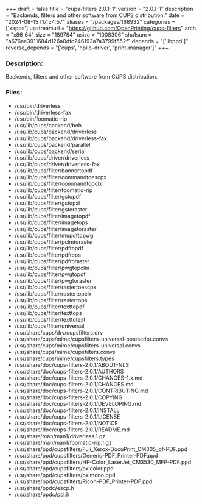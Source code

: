 +++
draft = false
title = "cups-filters 2.0.1-1"
version = "2.0.1-1"
description = "Backends, filters and other software from CUPS distribution."
date = "2024-08-15T17:54:57"
aliases = "/packages/168932"
categories = ['xapps']
upstreamurl = "https://github.com/OpenPrinting/cups-filters"
arch = "x86_64"
size = "189784"
usize = "1008306"
sha1sum = "a676ae3911684d126a0dfc246192a7a3799f552f"
depends = "['libppd']"
reverse_depends = "['cups', 'hplip-driver', 'print-manager']"
+++
### Description: 
Backends, filters and other software from CUPS distribution.

### Files: 
* /usr/bin/driverless
* /usr/bin/driverless-fax
* /usr/bin/foomatic-rip
* /usr/lib/cups/backend/beh
* /usr/lib/cups/backend/driverless
* /usr/lib/cups/backend/driverless-fax
* /usr/lib/cups/backend/parallel
* /usr/lib/cups/backend/serial
* /usr/lib/cups/driver/driverless
* /usr/lib/cups/driver/driverless-fax
* /usr/lib/cups/filter/bannertopdf
* /usr/lib/cups/filter/commandtoescpx
* /usr/lib/cups/filter/commandtopclx
* /usr/lib/cups/filter/foomatic-rip
* /usr/lib/cups/filter/gstopdf
* /usr/lib/cups/filter/gstopxl
* /usr/lib/cups/filter/gstoraster
* /usr/lib/cups/filter/imagetopdf
* /usr/lib/cups/filter/imagetops
* /usr/lib/cups/filter/imagetoraster
* /usr/lib/cups/filter/mupdftopwg
* /usr/lib/cups/filter/pclmtoraster
* /usr/lib/cups/filter/pdftopdf
* /usr/lib/cups/filter/pdftops
* /usr/lib/cups/filter/pdftoraster
* /usr/lib/cups/filter/pwgtopclm
* /usr/lib/cups/filter/pwgtopdf
* /usr/lib/cups/filter/pwgtoraster
* /usr/lib/cups/filter/rastertoescpx
* /usr/lib/cups/filter/rastertopclx
* /usr/lib/cups/filter/rastertops
* /usr/lib/cups/filter/texttopdf
* /usr/lib/cups/filter/texttops
* /usr/lib/cups/filter/texttotext
* /usr/lib/cups/filter/universal
* /usr/share/cups/drv/cupsfilters.drv
* /usr/share/cups/mime/cupsfilters-universal-postscript.convs
* /usr/share/cups/mime/cupsfilters-universal.convs
* /usr/share/cups/mime/cupsfilters.convs
* /usr/share/cups/mime/cupsfilters.types
* /usr/share/doc/cups-filters-2.0.1/ABOUT-NLS
* /usr/share/doc/cups-filters-2.0.1/AUTHORS
* /usr/share/doc/cups-filters-2.0.1/CHANGES-1.x.md
* /usr/share/doc/cups-filters-2.0.1/CHANGES.md
* /usr/share/doc/cups-filters-2.0.1/CONTRIBUTING.md
* /usr/share/doc/cups-filters-2.0.1/COPYING
* /usr/share/doc/cups-filters-2.0.1/DEVELOPING.md
* /usr/share/doc/cups-filters-2.0.1/INSTALL
* /usr/share/doc/cups-filters-2.0.1/LICENSE
* /usr/share/doc/cups-filters-2.0.1/NOTICE
* /usr/share/doc/cups-filters-2.0.1/README.md
* /usr/share/man/man1/driverless.1.gz
* /usr/share/man/man1/foomatic-rip.1.gz
* /usr/share/ppd/cupsfilters/Fuji_Xerox-DocuPrint_CM305_df-PDF.ppd
* /usr/share/ppd/cupsfilters/Generic-PDF_Printer-PDF.ppd
* /usr/share/ppd/cupsfilters/HP-Color_LaserJet_CM3530_MFP-PDF.ppd
* /usr/share/ppd/cupsfilters/pxlcolor.ppd
* /usr/share/ppd/cupsfilters/pxlmono.ppd
* /usr/share/ppd/cupsfilters/Ricoh-PDF_Printer-PDF.ppd
* /usr/share/ppdc/escp.h
* /usr/share/ppdc/pcl.h
